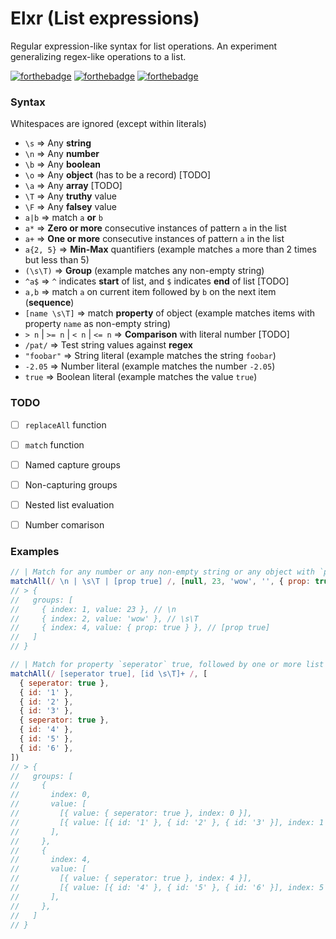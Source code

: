 # Elxr (List expressions)

Regular expression-like syntax for list operations. An experiment generalizing regex-like operations to a list.

[![forthebadge](https://forthebadge.com/images/badges/you-didnt-ask-for-this.svg)](https://forthebadge.com)
[![forthebadge](https://forthebadge.com/images/badges/kinda-sfw.svg)](https://forthebadge.com)
[![forthebadge](https://forthebadge.com/images/badges/0-percent-optimized.svg)](https://forthebadge.com)


### Syntax
Whitespaces are ignored (except within literals)

* `\s` => Any **string**
* `\n` => Any **number**
* `\b` => Any **boolean**
* `\o` => Any **object** (has to be a record) [TODO]
* `\a` => Any **array** [TODO]
* `\T` => Any **truthy** value
* `\F` => Any **falsey** value
* `a|b` => match `a` **or** `b`
* `a*` => **Zero or more** consecutive instances of pattern `a` in the list
* `a+` => **One or more** consecutive instances of pattern `a` in the list
* `a{2, 5}` => **Min-Max** quantifiers (example matches `a` more than 2 times but less than 5)
* `(\s\T)` => **Group** (example matches any non-empty string)
* `^a$` => `^` indicates **start** of list, and `$` indicates **end** of list [TODO]
* `a,b` => match `a` on current item followed by `b` on the next item (**sequence**)
* `[name \s\T]` => match **property** of object (example matches items with property `name` as non-empty string)
* `> n` | `>= n` | `< n` | `<= n` => **Comparison** with literal number [TODO]
* `/pat/` => Test string values against **regex**
* `"foobar"` => String literal (example matches the string `foobar`)
* `-2.05` => Number literal (example matches the number `-2.05`)
* `true` => Boolean literal (example matches the value `true`)


### TODO
  - [ ] `replaceAll` function
  - [ ] `match` function
  - [ ] Named capture groups
  - [ ] Non-capturing groups
  - [ ] Nested list evaluation
  - [ ] Number comarison


### Examples

```js
// | Match for any number or any non-empty string or any object with `prop` is true
matchAll(/ \n | \s\T | [prop true] /, [null, 23, 'wow', '', { prop: true }, { prop: false } ]
// > {
//   groups: [
//     { index: 1, value: 23 }, // \n
//     { index: 2, value: 'wow' }, // \s\T
//     { index: 4, value: { prop: true } }, // [prop true]
//   ]
// }
```

```js
// | Match for property `seperator` true, followed by one or more list of id's that are non-empty strings
matchAll(/ [seperator true], [id \s\T]+ /, [
  { seperator: true },
  { id: '1' },
  { id: '2' },
  { id: '3' },
  { seperator: true },
  { id: '4' },
  { id: '5' },
  { id: '6' },
])
// > {
//   groups: [
//     {
//       index: 0,
//       value: [
//         [{ value: { seperator: true }, index: 0 }],
//         [{ value: [{ id: '1' }, { id: '2' }, { id: '3' }], index: 1 }],
//       ],
//     },
//     {
//       index: 4,
//       value: [
//         [{ value: { seperator: true }, index: 4 }],
//         [{ value: [{ id: '4' }, { id: '5' }, { id: '6' }], index: 5 }],
//       ],
//     },
//   ]
// }
```

